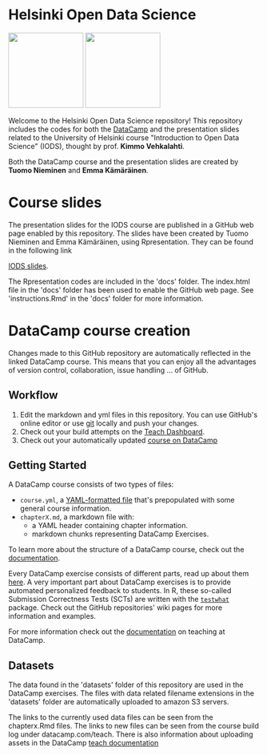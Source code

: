 # Helsinki Open Data Science 

<a href=https://www.datacamp.com//teach/repositories/73911639/go target="_blank"><img src="https://s3.amazonaws.com/assets.datacamp.com/img/github/content-engineering-repos/course_button.png" width="150"></a>
<a href=https://www.datacamp.com//teach/repositories target="_blank"><img src="https://s3.amazonaws.com/assets.datacamp.com/img/github/content-engineering-repos/dashboard_button.png" width="150"></a>

Welcome to the Helsinki Open Data Science repository! This repository includes the codes for both the <a href=https://www.datacamp.com target="_blank">DataCamp</a> and the presentation slides related to the University of Helsinki course "Introduction to Open Data Science" (IODS), thought by prof. <b>Kimmo Vehkalahti</b>.  

Both the DataCamp course and the presentation slides are created by <b>Tuomo Nieminen</b> and <b>Emma Kämäräinen</b>. 


# Course slides

The presentation slides for the IODS course are published in a GitHub web page enabled by this repository. The slides have been created by Tuomo Nieminen and Emma Kämäräinen, using Rpresentation. They can be found in the following link  

[IODS slides](https://tuomonieminen.github.io/Helsinki-Open-Data-Science/#).  

The Rpresentation codes are included in the 'docs' folder. The index.html file in the 'docs' folder has been used to enable the GitHub web page. See 'instructions.Rmd' in the 'docs' folder for more information.  
# DataCamp course creation

Changes made to this GitHub repository are automatically reflected in the linked DataCamp course. This means that you can enjoy all the advantages of version control, collaboration, issue handling ... of GitHub.

## Workflow

1. Edit the markdown and yml files in this repository. You can use GitHub's online editor or use <a href=https://git-scm.com/ target="_blank">git</a> locally and push your changes.
2. Check out your build attempts on the <a href=https://www.datacamp.com//teach/repositories target="_blank">Teach Dashboard</a>.
3. Check out your automatically updated <a href=https://www.datacamp.com/teach/repositories/73911639/go target="_blank">course on DataCamp</a>

## Getting Started

A DataCamp course consists of two types of files:

- `course.yml`, a <a href=http://docs.ansible.com/ansible/YAMLSyntax.html target="_blank">YAML-formatted file</a> that's prepopulated with some general course information.
- `chapterX.md`, a markdown file with:
   - a YAML header containing chapter information.
   - markdown chunks representing DataCamp Exercises.

To learn more about the structure of a DataCamp course, check out the <a href=https://www.datacamp.com//teach/documentation#tab_course_structure target="_blank">documentation</a>.

Every DataCamp exercise consists of different parts, read up about them <a href=https://www.datacamp.com//teach/documentation#tab_code_exercises target="_blank">here</a>. A very important part about DataCamp exercises is to provide automated personalized feedback to students. In R, these so-called Submission Correctness Tests (SCTs) are written with the <a href=https://github.com/datacamp/testwhat target="_blank">`testwhat`</a> package. Check out the GitHub repositories' wiki pages for more information and examples.

For more information check out the <a href=https://www.datacamp.com//teach/documentation target="_blank">documentation</a> on teaching at DataCamp.

## Datasets  

The data found in the 'datasets' folder of this repository are used in the DataCamp exercises. The files with data related filename extensions in the 'datasets' folder are automatically uploaded to amazon S3 servers.  

The links to the currently used data files can be seen from the chapterx.Rmd files. The links to new files can be seen from the course build log under datacamp.com/teach. There is also information about uploading assets in the DataCamp [teach documentation](https://www.datacamp.com/teach/documentation#tab_upload_assets)

